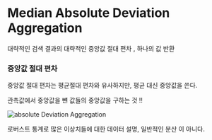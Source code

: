 # Median Absolute Deviation Aggregation

 대략적인 검색 결과의 대략적인 중앙값 절대 편차 , 하나의 값 반환 

### 중앙값 절대 편차

중앙값 절대 편차는 평균절대 편차와 유사하지만, 평균 대신 중앙값을 쓴다.

관측값에서 중앙값을 뺸 값들의 중앙값을 구하는 것 !! 

![absolute Deviation Aggregation](https://wikimedia.org/api/rest_v1/media/math/render/svg/167bb7033067f9b85dd796980133463fad36d5c9)



로버스트 통계로 많은 이상치들에 대한 데이터 설명, 일반적인 분산 이 아니다. 



